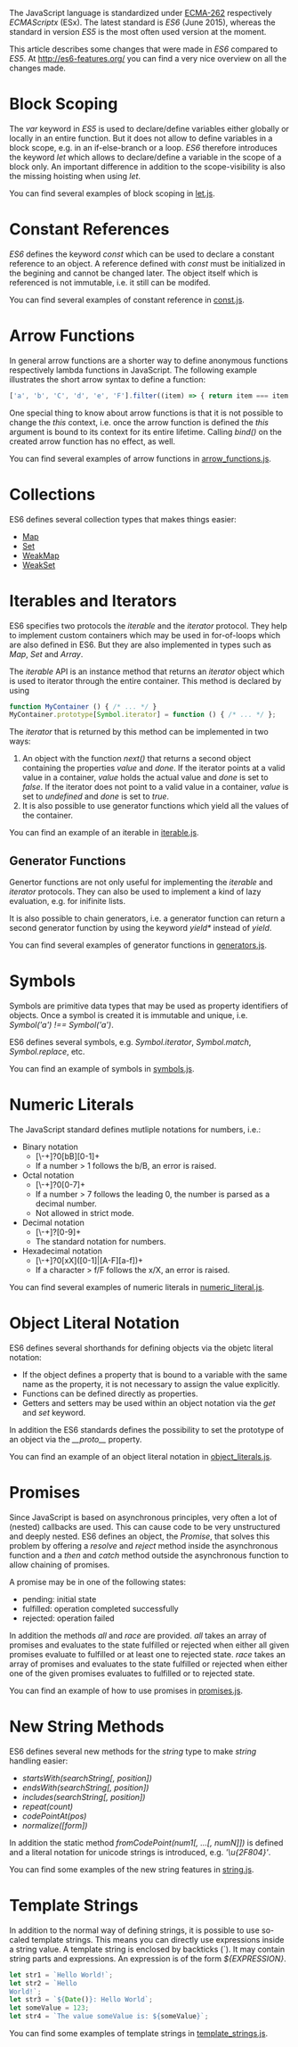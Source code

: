 The JavaScript language is standardized under [ECMA-262](http://www.ecma-international.org/publications/standards/Ecma-262.htm) respectively _ECMAScriptx_ (ESx). The latest standard is _ES6_ (June 2015), whereas the standard in version _ES5_ is the most often used version at the moment.

This article describes some changes that were made in _ES6_ compared to _ES5_. At http://es6-features.org/ you can find a very nice overview on all the changes made.

# Block Scoping
The _var_ keyword in _ES5_ is used to declare/define variables either globally or locally in an entire function. But it does not allow to define variables in a block scope, e.g. in an if-else-branch or a loop.
_ES6_ therefore introduces the keyword _let_ which allows to declare/define a variable in the scope of a block only. An important difference in addition to the scope-visibility is also the missing hoisting when using _let_.

You can find several examples of block scoping in [let.js](./let.js).

# Constant References
_ES6_ defines the keyword _const_ which can be used to declare a constant reference to an object. A reference defined with _const_ must be initialized in the begining and cannot be changed later. The object itself which is referenced is not immutable, i.e. it still can be modifed.

You can find several examples of constant reference in [const.js](./const.js).

# Arrow Functions
In general arrow functions are a shorter way to define anonymous functions respectively lambda functions in JavaScript. The following example illustrates the short arrow syntax to define a function:
```javascript
['a', 'b', 'C', 'd', 'e', 'F'].filter((item) => { return item === item.toLowerCase(); });
```
One special thing to know about arrow functions is that it is not possible to change the _this_ context, i.e. once the arrow function is defined the _this_ argument is bound to its context for its entire lifetime. Calling _bind()_ on the created arrow function has no effect, as well.

You can find several examples of arrow functions in [arrow_functions.js](./arrow_functions.js).

# Collections
ES6 defines several collection types that makes things easier:
* [Map](./map.js)
* [Set](./set.js)
* [WeakMap](./weak_map.js)
* [WeakSet](./weak_set.js)

# Iterables and Iterators
ES6 specifies two protocols the _iterable_ and the _iterator_ protocol. They help to implement custom containers which may be used in for-of-loops which are also defined in ES6. But they are also implemented in types such as _Map_, _Set_ and _Array_.

The _iterable_ API is an instance method that returns an _iterator_ object which is used to iterator through the entire container. This method is declared by using
```javascript
function MyContainer () { /* ... */ }
MyContainer.prototype[Symbol.iterator] = function () { /* ... */ };
```
The _iterator_ that is returned by this method can be implemented in two ways:

1. An object with the function _next()_ that returns a second object containing the properties _value_ and _done_. If the iterator points at a valid value in a container, _value_ holds the actual value and _done_ is set to _false_. If the iterator does not point to a valid value in a container, _value_ is set to _undefined_ and _done_ is set to _true_.
2. It is also possible to use generator functions which yield all the values of the container.

You can find an example of an iterable in [iterable.js](./iterable.js).

## Generator Functions
Genertor functions are not only useful for implementing the _iterable_ and _iterator_ protocols. They can also be used to implement a kind of lazy evaluation, e.g. for inifinite lists.

It is also possible to chain generators, i.e. a generator function can return a second generator function by using the keyword _yield*_ instead of _yield_.

You can find several examples of generator functions in [generators.js](./generators.js).

# Symbols
Symbols are primitive data types that may be used as property identifiers of objects. Once a symbol is created it is immutable and unique, i.e. _Symbol('a') !== Symbol('a')_.

ES6 defines several symbols, e.g. _Symbol.iterator_, _Symbol.match_, _Symbol.replace_, etc.

You can find an example of symbols in [symbols.js](./symbols.js).

# Numeric Literals
The JavaScript standard defines mutliple notations for numbers, i.e.:
* Binary notation
  * [&#92;-+]?0[bB][0-1]+
  * If a number > 1 follows the b/B, an error is raised.
* Octal notation
  * [&#92;-+]?0[0-7]+
  * If a number > 7 follows the leading 0, the number is parsed as a decimal number.
  * Not allowed in strict mode.
* Decimal notation
  * [&#92;-+]?[0-9]+
  * The standard notation for numbers.
* Hexadecimal notation
  * [&#92;-+]?0&#91;xX&#93;([0-1]|[A-F][a-f])+
  * If a character > f/F follows the x/X, an error is raised.

You can find several examples of numeric literals in [numeric_literal.js](./numeric_literals.js).

# Object Literal Notation
ES6 defines several shorthands for defining objects via the objetc literal notation:
* If the object defines a property that is bound to a variable with the same name as the property, it is not necessary to assign the value explicitly.
* Functions can be defined directly as properties.
* Getters and setters may be used within an object notation via the _get_ and _set_ keyword.

In addition the ES6 standards defines the possibility to set the prototype of an object via the _&#95;&#95;proto&#95;&#95;_ property.

You can find an example of an object literal notation in [object_literals.js](./object_literals.js).

# Promises
Since JavaScript is based on asynchronous principles, very often a lot of (nested) callbacks are used. This can cause code to be very unstructured and deeply nested. ES6 defines an object, the _Promise_, that solves this problem by offering a _resolve_ and _reject_ method inside the asynchronous function and a _then_ and _catch_ method outside the asynchronous function to allow chaining of promises.

A promise may be in one of the following states:
* pending: initial state
* fulfilled: operation completed successfully
* rejected: operation failed

In addition the methods _all_ and _race_ are provided. _all_ takes an array of promises and evaluates to the state fulfilled or rejected when either all given promises evaluate to fulfilled or at least one to rejected state. _race_ takes an array of promises and evaluates to the state fulfilled or rejected when either one of the given promises evaluates to fulfilled or to rejected state.

You can find an example of how to use promises in [promises.js](./promises.js).

# New String Methods
ES6 defines several new methods for the _string_ type to make _string_ handling easier:
* _startsWith(searchString[, position])_
* _endsWith(searchString[, position])_
* _includes(searchString[, position])_
* _repeat(count)_
* _codePointAt(pos)_
* _normalize([form])_

In addition the static method _fromCodePoint(num1[, ...[, numN]])_ is defined and a literal notation for unicode strings is introduced, e.g. _'\u{2F804}'_.

You can find some examples of the new string features in [string.js](./string.js).

# Template Strings
In addition to the normal way of defining strings, it is possible to use so-caled template strings. This means you can directly use expressions inside a string value. A template string is enclosed by backticks (`). It may contain string parts and expressions. An expression is of the form _${EXPRESSION}_.
```javascript
let str1 = `Hello World!`;
let str2 = `Hello
World!`;
let str3 = `${Date()}: Hello World`;
let someValue = 123;
let str4 = `The value someValue is: ${someValue}`;
```
You can find some examples of template strings in [template_strings.js](./template_strings.js).
